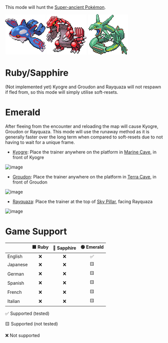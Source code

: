 This mode will hunt the [Super-ancient Pokémon](https://bulbapedia.bulbagarden.net/wiki/List_of_in-game_event_Pok%C3%A9mon_(Emerald)#Super-ancient_Pok.C3.A9mon). 

![](https://raw.githubusercontent.com/40Cakes/pokebot-gen3/main/sprites/pokemon/normal/Kyogre.png) ![](https://raw.githubusercontent.com/40Cakes/pokebot-gen3/main/sprites/pokemon/normal/Groudon.png) ![](https://raw.githubusercontent.com/40Cakes/pokebot-gen3/main/sprites/pokemon/normal/Rayquaza.png)

# Ruby/Sapphire
(Not implemented yet) Kyogre and Groudon and Rayquaza will not respawn if fled from, so this mode will simply utilise soft-resets.

# Emerald
After fleeing from the encounter and reloading the map will cause Kyogre, Groudon or Rayquaza. This mode will use the runaway method as it is generally faster over the long term when compared to soft-resets due to not having to wait for a unique frame.

- [Kyogre](https://bulbapedia.bulbagarden.net/wiki/Kyogre_(Pok%C3%A9mon)): Place the trainer anywhere on the platform in [Marine Cave](https://bulbapedia.bulbagarden.net/wiki/Marine_Cave), in front of Kyogre

![image](https://github.com/40Cakes/pokebot-gen3/assets/16377135/919ac5da-2415-4134-99ba-aaac41f9faea)

- [Groudon](https://bulbapedia.bulbagarden.net/wiki/Groudon_(Pok%C3%A9mon)): Place the trainer anywhere on the platform in [Terra Cave](https://bulbapedia.bulbagarden.net/wiki/Terra_Cave), in front of Groudon

![image](https://github.com/40Cakes/pokebot-gen3/assets/16377135/8d1f214c-a038-4fb7-96d9-2e5bcb06b576)

- [Rayquaza](https://bulbapedia.bulbagarden.net/wiki/Rayquaza_(Pok%C3%A9mon)): Place the trainer at the top of [Sky Pillar](https://bulbapedia.bulbagarden.net/wiki/Sky_Pillar), facing Rayquaza

![image](https://github.com/40Cakes/pokebot-gen3/assets/16377135/648ab21a-363e-44b2-a24c-10c41adb3424)

# Game Support
|          | 🟥 Ruby | 🔷 Sapphire | 🟢 Emerald |
|:---------|:-------:|:-----------:|:----------:|
| English  |    ❌    |      ❌      |     ✅      |
| Japanese |  ❌   |    ❌     |    🟨    |
| German   |  ❌   |    ❌     |    🟨    |
| Spanish  |  ❌   |    ❌     |    🟨    |
| French   |  ❌   |    ❌     |    🟨    |
| Italian  |  ❌   |    ❌     |    🟨    |

✅ Supported (tested)

🟨 Supported (not tested)

❌ Not supported